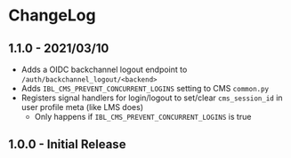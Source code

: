 # ChangeLog

## 1.1.0 - 2021/03/10
- Adds a OIDC backchannel logout endpoint to `/auth/backchannel_logout/<backend>`
- Adds `IBL_CMS_PREVENT_CONCURRENT_LOGINS` setting to CMS `common.py`
- Registers signal handlers for login/logout to set/clear `cms_session_id` in user profile meta (like LMS does)
    - Only happens if `IBL_CMS_PREVENT_CONCURRENT_LOGINS` is true

## 1.0.0 - Initial Release
